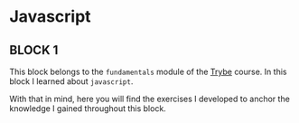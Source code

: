 # Javascript

## BLOCK 1

This block belongs to the `fundamentals` module of the [Trybe](https://www.betrybe.com/) course. In this block I learned about `javascript`.

With that in mind, here you will find the exercises I developed to anchor the knowledge I gained throughout this block.